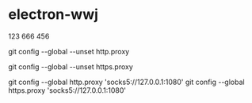 ﻿# electron-wwj
123
666
456

git config --global --unset http.proxy
 
git config --global --unset https.proxy

git config --global http.proxy 'socks5://127.0.0.1:1080'
git config --global https.proxy 'socks5://127.0.0.1:1080'
